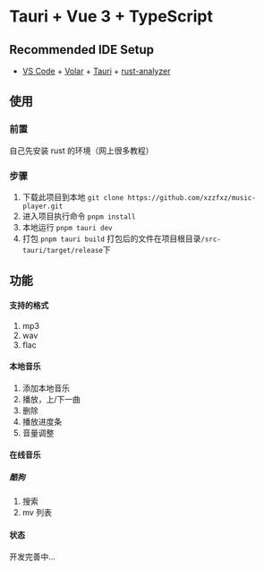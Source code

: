 # Tauri + Vue 3 + TypeScript

## Recommended IDE Setup

- [VS Code](https://code.visualstudio.com/) + [Volar](https://marketplace.visualstudio.com/items?itemName=Vue.volar) + [Tauri](https://marketplace.visualstudio.com/items?itemName=tauri-apps.tauri-vscode) + [rust-analyzer](https://marketplace.visualstudio.com/items?itemName=rust-lang.rust-analyzer)

## 使用

### 前置

自己先安装 rust 的环境（网上很多教程）

### 步骤

1. 下载此项目到本地 `git clone https://github.com/xzzfxz/music-player.git`
2. 进入项目执行命令 `pnpm install`
3. 本地运行 `pnpm tauri dev`
4. 打包 `pnpm tauri build`
   打包后的文件在项目根目录`/src-tauri/target/release`下

## 功能

#### 支持的格式

1. mp3
2. wav
3. flac

#### 本地音乐

1. 添加本地音乐
2. 播放，上/下一曲
3. 删除
4. 播放进度条
5. 音量调整

#### 在线音乐

##### 酷狗

1. 搜索
2. mv 列表

#### 状态

开发完善中...

